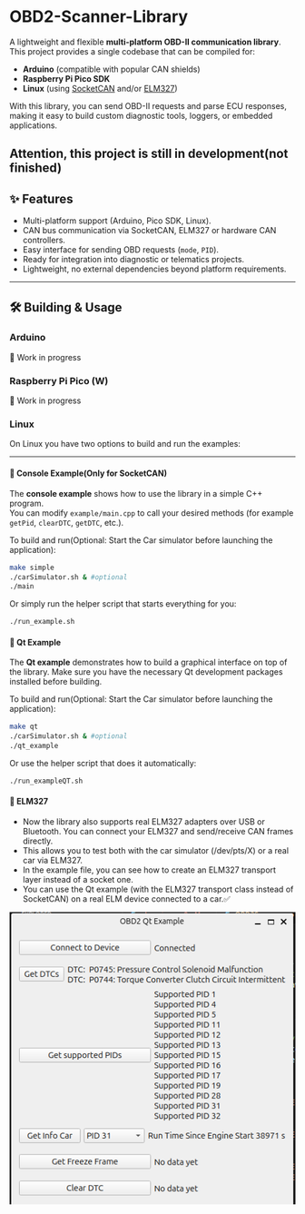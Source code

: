 # OBD2-Scanner-Library

A lightweight and flexible **multi-platform OBD-II communication library**.  
This project provides a single codebase that can be compiled for:

- **Arduino** (compatible with popular CAN shields)
- **Raspberry Pi Pico SDK**
- **Linux** (using [SocketCAN](https://www.kernel.org/doc/Documentation/networking/can.txt) and/or [ELM327](https://cdn.sparkfun.com/assets/learn_tutorials/8/3/ELM327DS.pdf))

With this library, you can send OBD-II requests and parse ECU responses, making it easy to build custom diagnostic tools, loggers, or embedded applications.

**Attention, this project is still in development(not finished)** 
---

## ✨ Features
- Multi-platform support (Arduino, Pico SDK, Linux).
- CAN bus communication via SocketCAN, ELM327 or hardware CAN controllers.
- Easy interface for sending OBD requests (`mode`, `PID`).
- Ready for integration into diagnostic or telematics projects.
- Lightweight, no external dependencies beyond platform requirements.

---

## 🛠 Building & Usage

### Arduino  
🚧 Work in progress  

### Raspberry Pi Pico (W)  
🚧 Work in progress  

### Linux  

On Linux you have two options to build and run the examples:  

---

#### 🔹 Console Example(Only for SocketCAN)  

The **console example** shows how to use the library in a simple C++ program.  
You can modify `example/main.cpp` to call your desired methods (for example `getPid`, `clearDTC`, `getDTC`, etc.).  

To build and run(Optional: Start the Car simulator before launching the application):  

```bash
make simple
./carSimulator.sh & #optional
./main
```

Or simply run the helper script that starts everything for you:

```bash
./run_example.sh
```

#### 🔹 Qt Example

The **Qt example** demonstrates how to build a graphical interface on top of the library.
Make sure you have the necessary Qt development packages installed before building.

To build and run(Optional: Start the Car simulator before launching the application):

```bash
make qt
./carSimulator.sh & #optional
./qt_example
```

Or use the helper script that does it automatically:

```bash
./run_exampleQT.sh
```
#### 🔹 ELM327 
 - Now the library also supports real ELM327 adapters over USB or Bluetooth. You can connect your ELM327 and send/receive CAN frames directly.
 - This allows you to test both with the car simulator (/dev/pts/X) or a real car via ELM327.
 - In the example file, you can see how to create an ELM327 transport layer instead of a socket one. 
 - You can use the Qt example (with the ELM327 transport class instead of SocketCAN) on a real ELM device connected to a car.✅

![Alt text](images/qt_example.png)